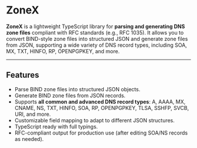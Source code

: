 # ZoneX

**ZoneX** is a lightweight TypeScript library for **parsing and generating DNS zone files** compliant with RFC standards (e.g., RFC 1035). It allows you to convert BIND-style zone files into structured JSON and generate zone files from JSON, supporting a wide variety of DNS record types, including SOA, MX, TXT, HINFO, RP, OPENPGPKEY, and more.

---

## Features

- Parse BIND zone files into structured JSON objects.
- Generate BIND zone files from JSON records.
- Supports **all common and advanced DNS record types**: A, AAAA, MX, CNAME, NS, TXT, HINFO, SOA, RP, OPENPGPKEY, TLSA, SSHFP, SVCB, URI, and more.
- Customizable field mapping to adapt to different JSON structures.
- TypeScript ready with full typings.
- RFC-compliant output for production use (after editing SOA/NS records as needed).